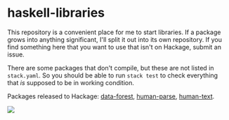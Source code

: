 # haskell-libraries

This repository is a convenient place for me to start libraries. If a package grows into anything significant, I'll split it out into its own repository. If you find something here that you want to use that isn't on Hackage, submit an issue.

There are some packages that don't compile, but these are not listed in `stack.yaml`. So you should be able to run `stack test` to check everything that *is* supposed to be in working condition.

Packages released to Hackage:
[data-forest](https://hackage.haskell.org/package/data-forest),
[human-parse](https://hackage.haskell.org/package/human-parse),
[human-text](https://hackage.haskell.org/package/human-text).

![](https://travis-ci.org/chris-martin/haskell-libraries.svg)
